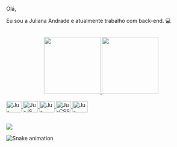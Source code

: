 Olá,

Eu sou a Juliana Andrade e atualmente trabalho com back-end. 💻
## 
<div align="center">
  <a href="https://github.com/ju-andraden">
  <img height="150em" src="https://github-readme-stats.vercel.app/api?username=ju-andraden&show_icons=true&theme=tokyonight&include_all_commits=true&count_private=false"/>
  <img height="150em" src="https://github-readme-stats.vercel.app/api/top-langs/?username=ju-andraden&layout=compact&langs_count=7&theme=tokyonight"/>
</div>

<div style="display: inline_block"><br>
  <img align="center" alt="Ju-Java" height="30" width="40" src="https://cdn.jsdelivr.net/gh/devicons/devicon/icons/java/java-original.svg">
  <img align="center" alt="Ju-JS" height="30" width="40" src="https://cdn.jsdelivr.net/gh/devicons/devicon/icons/javascript/javascript-original.svg">
  <img align="center" alt="Ju-Html" height="30" width="40" src="https://cdn.jsdelivr.net/gh/devicons/devicon/icons/html5/html5-original.svg">
  <img align="center" alt="Ju-CSS" height="30" width="40" src="https://cdn.jsdelivr.net/gh/devicons/devicon/icons/css3/css3-original.svg">
  <img align="center" alt="Ju-CSharp" height="30" width="40" src="https://cdn.jsdelivr.net/gh/devicons/devicon/icons/csharp/csharp-original.svg">    
</div>
  
  ##
 
<div>
  <a href="https://www.linkedin.com/in/juliana-andradens/" target="_blank"><img src="https://img.shields.io/badge/-LinkedIn-%230077B5?style=for-the-badge&logo=linkedin&logoColor=white" target="_blank"></a> 
  
  ![Snake animation](https://github.com/ju-andraden/ju-andraden/blob/output/github-contribution-grid-snake.svg)
  
</div>

